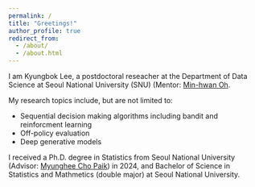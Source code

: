 ```yaml
---
permalink: /
title: "Greetings!"
author_profile: true
redirect_from: 
  - /about/
  - /about.html
---
```


I am Kyungbok Lee, a postdoctoral reseacher at the Department of Data Science at Seoul National University (SNU) (Mentor: [Min-hwan Oh](https://scholar.google.com/citations?user=KzVALFwAAAAJ).

 My research topics include, but are not limited to:
- Sequential decision making algorithms including bandit and reinforcment learning 
- Off-policy evaluation
- Deep generative models

I received a Ph.D. degree in Statistics from Seoul National University (Advisor: [Myunghee Cho Paik](https://scholar.google.com/citations?user=ww1zLWEAAAAJ&hl=en)) in 2024, and Bachelor of Science in  Statistics and Mathmetics (double major) at Seoul National University.
